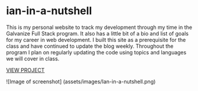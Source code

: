 # ian-in-a-nutshell

This is my personal website to track my development through my time in the Galvanize Full Stack program. It also has a little bit of a bio and list of goals for my career in web development. I built this site as a prerequisite for the class and have continued to update the blog weekly. Throughout the program I plan on regularly updating the code using topics and languages we will cover in class.

[VIEW PROJECT](https://aboutiansmith.firebaseapp.com/)

![Image of screenshot]
(assets/images/Ian-in-a-nutshell.png)
